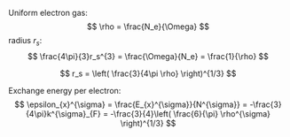 Uniform electron gas:
$$
\rho = \frac{N_e}{\Omega}
$$
radius $r_s$:
$$
\frac{4\pi}{3}r_s^{3} = \frac{\Omega}{N_e} = \frac{1}{\rho}
$$

$$
r_s = \left( \frac{3}{4\pi \rho} \right)^{1/3}
$$

Exchange energy per electron:
$$
\epsilon_{x}^{\sigma} = \frac{E_{x}^{\sigma}}{N^{\sigma}} =
-\frac{3}{4\pi}k^{\sigma}_{F} =
-\frac{3}{4}\left( \frac{6}{\pi} \rho^{\sigma} \right)^{1/3}
$$
